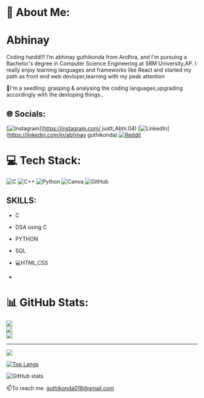 # 💫 About Me:

# Abhinay

Coding hardd!!!
I’m abhinay guthikonda from Andhra, and I'm pursuing a Bachelor's degree in Computer Science Engineering at SRM University,AP.
I really enjoy learning languages and frameworks like React and started my path as front end web devloper,learning with my peak attention

🌱I'm a seedling: grasping & analysing the coding languages,upgrading accordingly with the devloping things..


## 🌐 Socials:
[![Instagram](https://img.shields.io/badge/Instagram-%23E4405F.svg?logo=Instagram&logoColor=white)](https://instagram.com/ justt_Abhi.04) [![LinkedIn](https://img.shields.io/badge/LinkedIn-%230077B5.svg?logo=linkedin&logoColor=white)](https://linkedin.com/in/abhinay guthikonda) [![Reddit](https://img.shields.io/badge/Reddit-%23FF4500.svg?logo=Reddit&logoColor=white)](https://reddit.com/user/Mysterious_man04) 

# 💻 Tech Stack:
![C](https://img.shields.io/badge/c-%2300599C.svg?style=for-the-badge&logo=c&logoColor=white) ![C++](https://img.shields.io/badge/c++-%2300599C.svg?style=for-the-badge&logo=c%2B%2B&logoColor=white) ![Python](https://img.shields.io/badge/python-3670A0?style=for-the-badge&logo=python&logoColor=ffdd54) ![Canva](https://img.shields.io/badge/Canva-%2300C4CC.svg?style=for-the-badge&logo=Canva&logoColor=white) ![GitHub](https://img.shields.io/badge/github-%23121011.svg?style=for-the-badge&logo=github&logoColor=white)

## SKILLS:
* C
* DSA using C
* PYTHON
* SQL
* 💻HTML,CSS

* 
# 📊 GitHub Stats:
![](https://github-readme-stats.vercel.app/api?username=abhiguthikonda&theme=dark&hide_border=true&include_all_commits=true&count_private=true)<br/>
![](https://github-readme-streak-stats.herokuapp.com/?user=abhiguthikonda&theme=dark&hide_border=true)<br/>
![](https://github-readme-stats.vercel.app/api/top-langs/?username=abhiguthikonda&theme=dark&hide_border=true&include_all_commits=true&count_private=true&layout=compact)



---
[![](https://visitcount.itsvg.in/api?id=abhiguthikonda&icon=1&color=13)](https://visitcount.itsvg.in)

<!-- Proudly created with GPRM ( https://gprm.itsvg.in ) -->

















[![Top Langs](https://github-readme-stats.vercel.app/api/top-langs/?username=abhiguthikonda)](https://github.com/anuraghazra/github-readme-stats)

![GitHub stats](https://github-readme-stats.vercel.app/api?username=abhiguthikonda&show_icons=true)  

📫To reach me: guthikonda018@gmail.com
